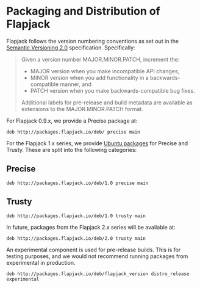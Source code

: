 # Packaging and Distribution of Flapjack

Flapjack follows the version numbering conventions as set out in the [Semantic Versioning 2.0](http://semver.org/spec/v2.0.0.html) specification. Specifically:

> Given a version number MAJOR.MINOR.PATCH, increment the:
>
> * MAJOR version when you make incompatible API changes,
> * MINOR version when you add functionality in a backwards-compatible manner, and
> * PATCH version when you make backwards-compatible bug fixes.
>
> Additional labels for pre-release and build metadata are available as extensions to the MAJOR.MINOR.PATCH format.

For Flapjack 0.9.x, we provide a Precise package at:

```
deb http://packages.flapjack.io/deb/ precise main
```

For the Flapjack 1.x series, we provide [Ubuntu packages](http://packages.flapjack.io/deb/) for Precise and Trusty.  These are split into the following categories:

## Precise

```
deb http://packages.flapjack.io/deb/1.0 precise main
```

## Trusty

```
deb http://packages.flapjack.io/deb/1.0 trusty main
```

In future, packages from the Flapjack 2.x series will be available at:

```
deb http://packages.flapjack.io/deb/2.0 trusty main
```

An experimental component is used for pre-release builds.  This is for testing purposes, and we would not recommend running packages from experimental in production.

```
deb http://packages.flapjack.io/deb/flapjack_version distro_release experimental
```

